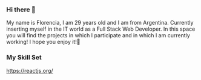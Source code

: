 ### Hi there 👋
My name is Florencia, I am 29 years old and I am from Argentina.
Currently inserting myself in the IT world as a Full Stack Web Developer. In this space you will find the projects in which I participate and in which I am currently working! I hope you enjoy it!🚀

### My Skill Set 
https://reactjs.org/
<!--
**fpongetti/fpongetti** is a ✨ _special_ ✨ repository because its `README.md` (this file) appears on your GitHub profile.

Here are some ideas to get you started:

- 🔭 I’m currently working on ...
- 🌱 I’m currently learning ...
- 👯 I’m looking to collaborate on ...
- 🤔 I’m looking for help with ...
- 💬 Ask me about ...
- 📫 How to reach me: ...
- 😄 Pronouns: ...
- ⚡ Fun fact: ...
-->
